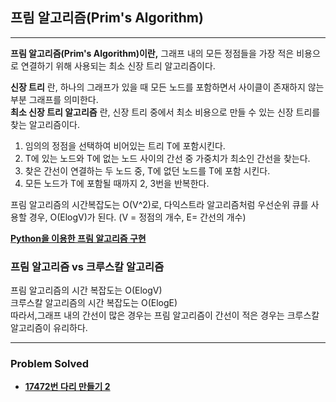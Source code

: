 ## 프림 알고리즘(Prim's Algorithm)

---

**프림 알고리즘(Prim's Algorithm)이란,** 그래프 내의 모든 정점들을 가장 적은 비용으로 연결하기 위해 사용되는 최소 신장 트리 알고리즘이다.

**신장 트리** 란, 하나의 그래프가 있을 때 모든 노드를 포함하면서 사이클이 존재하지 않는 부분 그래프를 의미한다.  
**최소 신장 트리 알고리즘** 란, 신장 트리 중에서 최소 비용으로 만들 수 있는 신장 트리를 찾는 알고리즘이다.  

1. 임의의 정점을 선택하여 비어있는 트리 T에 포함시킨다.
2. T에 있는 노드와 T에 없는 노드 사이의 간선 중 가중치가 최소인 간선을 찾는다.
3. 찾은 간선이 연결하는 두 노드 중, T에 없던 노드를 T에 포함 시킨다.
4. 모든 노드가 T에 포함될 때까지 2, 3번을 반복한다.

프림 알고리즘의 시간복잡도는 O(V^2)로, 다익스트라 알고리즘처럼 우선순위 큐를 사용할 경우, O(ElogV)가 된다. (V = 정점의 개수, E= 간선의 개수)

[**Python을 이용한 프림 알고리즘 구현**](https://github.com/ChanghyunRyu/Python_CodingTest_note/blob/main/greedy_algorithm/prims_algorithm/prims_algorithm.py)

### 프림 알고리즘 vs 크루스칼 알고리즘

프림 알고리즘의 시간 복잡도는 O(ElogV)  
크루스칼 알고리즘의 시간 복잡도는 O(ElogE)  
따라서,그래프 내의 간선이 많은 경우는 프림 알고리즘이 간선이 적은 경우는 크루스칼 알고리즘이 유리하다.

---

### Problem Solved

- [**17472번 다리 만들기 2**](https://github.com/ChanghyunRyu/Python_CodingTest_note/tree/main/greedy_algorithm/kruskal_algorithm/17472_create_bridge_2)